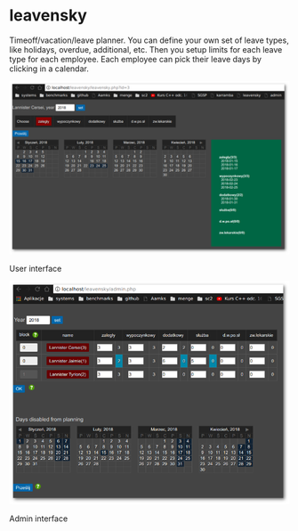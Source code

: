# leavensky

Timeoff/vacation/leave planner. You can define your own set of leave types,
like holidays, overdue, additional, etc. Then you setup limits for each leave type
for each employee. Each employee can pick their leave days by clicking in a
calendar. 

![User intefrace](img/user.png)

User interface

![Admin intefrace](img/admin.png)

Admin interface

